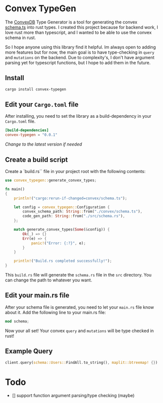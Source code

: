 # Convex TypeGen

The [ConvexDB](https://www.convex.dev) Type Generator is a tool for generating the convex [schema.ts](https://docs.convex.dev/database/schemas) into rust types. I created this project
because for backend work, I love rust more than typescript, and I wanted to be able to use the convex schema in rust.

So I hope anyone using this library find it helpful. Im always open to adding more features but for now, the main goal is
to have type-checking in `query` and `mutations` on the backend. Due to complexity's, I don't have argument parsing yet for 
typescript functions, but I hope to add them in the future.

## Install

```bash
cargo install convex-typegen
```

## Edit your `Cargo.toml` file

After installing, you need to set the library as a build-dependency in your `Cargo.toml` file.

```toml
[build-dependencies]
convex-typegen = "0.0.1"
```

*Change to the latest version if needed*

## Create a build script

Create a `build.rs`` file in your project root with the following contents:

```rust
use convex_typegen::generate_convex_types;

fn main()
{
    println!("cargo:rerun-if-changed=convex/schema.ts");

    let config = convex_typegen::Configuration {
        convex_schema_path: String::from("./convex/schema.ts"),
        code_gen_path: String::from("./src/schema.rs"),
    };

    match generate_convex_types(Some(&config)) {
        Ok(_) => {}
        Err(e) => {
            panic!("Error: {:?}", e);
        }
    }

    println!("Build.rs completed successfully!");
}
```
This `build.rs` file will generate the `schema.rs` file in the `src` directory. You can change the path to whatever you want.

## Edit your main.rs file

After your schema file is generated, you need to let your `main.rs` file know about it. Add the following line to your main.rs file:

```rust
mod schema;
```

Now your all set! Your convex `query` and `mutations` will be type checked in rust!

## Example Query

```rust
client.query(schema::Users::FindAll.to_string(), maplit::btreemap! {}).await;
```

# Todo

- [] support function argument parsing/type checking (maybe)